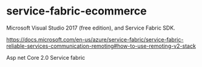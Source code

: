 # service-fabric-ecommerce
Microsoft Visual Studio 2017 (free edition), and Service Fabric SDK. 

https://docs.microsoft.com/en-us/azure/service-fabric/service-fabric-reliable-services-communication-remoting#how-to-use-remoting-v2-stack


Asp net Core 2.0
Service fabric 
